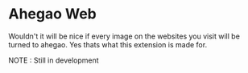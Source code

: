# Ahegao Web

Wouldn't it will be nice if every image on the websites you visit will be turned to ahegao. Yes thats what this extension is made for.

NOTE : Still in development